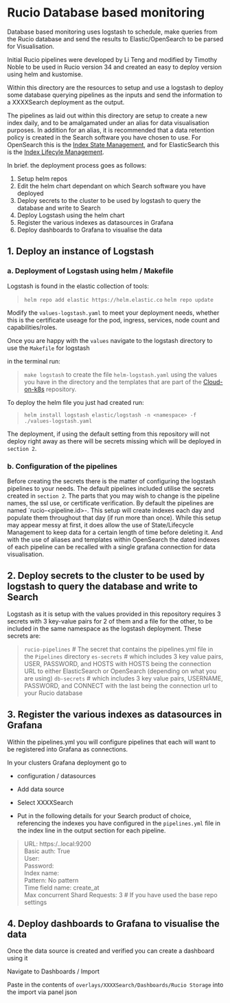 # Rucio Database based monitoring

Database based monitoring uses logstash to schedule, make queries from the Rucio database and send the results to Elastic/OpenSearch to be parsed for Visualisation.

Initial Rucio pipelines were developed by Li Teng and modified by Timothy Noble to be used in Rucio version 34 and created an easy to deploy version using helm and kustomise.

Within this directory are the resources to setup and use a logstash to deploy some database querying pipelines as the inputs and send the information to a XXXXSearch deployment as the output.

The pipelines as laid out within this directory are setup to create a new index daily, and to be amalgamated under an alias for data visualisation purposes. In addition for an alias, it is recommended that a data retention policy is created in the Search software you have chosen to use. For OpenSearch this is the [Index State Management](https://opensearch.org/docs/latest/im-plugin/ism/index/), and for ElasticSearch this is the [Index Lifecyle Management](https://www.elastic.co/guide/en/elasticsearch/reference/8.14/index-lifecycle-management.html).

In brief. the deployment process goes as follows:
1. Setup helm repos
2. Edit the helm chart dependant on which Search software you have deployed
3. Deploy secrets to the cluster to be used by logstash to query the database and write to Search
4. Deploy Logstash using the helm chart
5. Register the various indexes as datasources in Grafana
6. Deploy dashboards to Grafana to visualise the data



## 1. Deploy an instance of Logstash

### a. Deployment of Logstash using helm / Makefile

Logstash is found in the elastic collection of tools:
> `helm repo add elastic https://helm.elastic.co`
> `helm repo update`

Modify the `values-logstash.yaml` to meet your deployment needs, whether this is the certificate useage for the pod, ingress, services, node count and capabilities/roles.

Once you are happy with the `values` navigate to the logstash directory to use the `Makefile` for logstash

in the terminal run:
> `make logstash`
to create the file `helm-logstash.yaml` using the values you have in the directory and the templates that are part of the [Cloud-on-k8s](https://github.com/elastic/cloud-on-k8s/tree/main) repository.

To deploy the helm file you just had created run:
> `helm install logstash elastic/logstash -n <namespace> -f ./values-logstash.yaml`

The deployment, if using the default setting from this repository will not deploy right away as there will be secrets missing which will be deployed in `section 2`.

### b. Configuration of the pipelines

Before creating the secrets there is the matter of configuring the logstash pipelines to your needs.
The default pipelines included utilise the secrets created in `section 2`. The parts that you may wish to change is the pipeline names, the ssl use, or certificate verification. 
By default the pipelines are named `rucio-<pipeline.id>-<DATE>.
This setup will create indexes each day and populate them throughout that day (if run more than once).
While this setup may appear messy at first, it does allow the use of  State/Lifecycle Management to keep data for a certain length of time before deleting it.
And with the use of aliases and templates within OpenSearch the dated indexes of each pipeline can be recalled with a single grafana connection for data visualisation.


## 2. Deploy secrets to the cluster to be used by logstash to query the database and write to Search

Logstash as it is setup with the values provided in this repository requires 3 secrets with 3 key-value pairs for 2 of them and a file for the other, to be included in the same namespace as the logstash deployment. These secrets are:
> `rucio-pipelines` # The secret that contains the pipelines.yml file in the `Pipelines` directory
> `es-secrets` # which includes 3 key value pairs, USER, PASSWORD, and HOSTS with HOSTS being the connection URL to either ElasticSearch or OpenSearch (depending on what you are using)
> `db-secrets` # which includes 3 key value pairs, USERNAME, PASSWORD, and CONNECT with the last being the connection url to your Rucio database


## 3. Register the various indexes as datasources in Grafana

Within the pipelines.yml you will configure pipelines that each will want to be registered into Grafana as connections.

In your clusters Grafana deployment go to

- configuration / datasources

- Add data source

- Select XXXXSearch

- Put in the following details for your Search product of choice, referencing the indexes you have configured in the `pipelines.yml` file in the index line in the output section for each pipeline.

> URL: https:/<XXXXSearchSoftware>.<XXXXSearchNameSpace>.local:9200  
> Basic auth: True  
> User: <USERNAME>  
> Password: <XXXXSearch password>  
> Index name: <your Index>  
> Pattern: No pattern  
> Time field name: create_at  
> Max concurrent Shard Requests: 3 # If you have used the base repo settings  


## 4. Deploy dashboards to Grafana to visualise the data

Once the data source is created and verified you can create a dashboard using it

Navigate to Dashboards / Import

Paste in the contents of `overlays/XXXXSearch/Dashboards/Rucio Storage` into the import via panel json

